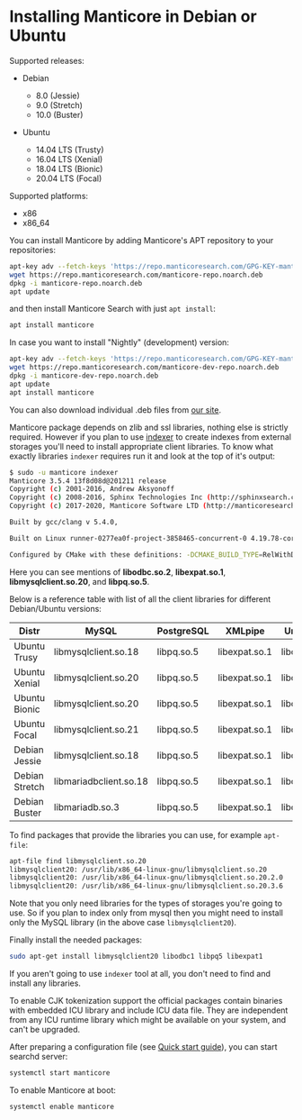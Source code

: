 # Installing Manticore in Debian or Ubuntu

Supported releases:

* Debian
  * 8.0 (Jessie)
  * 9.0 (Stretch)
  * 10.0 (Buster)

* Ubuntu
  * 14.04 LTS (Trusty)
  * 16.04 LTS (Xenial)
  * 18.04 LTS (Bionic)
  * 20.04 LTS (Focal)

Supported platforms:
* x86
* x86_64

You can install Manticore by adding Manticore's APT repository to your repositories:

```bash
apt-key adv --fetch-keys 'https://repo.manticoresearch.com/GPG-KEY-manticore'
wget https://repo.manticoresearch.com/manticore-repo.noarch.deb
dpkg -i manticore-repo.noarch.deb
apt update
```

and then install Manticore Search with just `apt install`:

```bash
apt install manticore
```

In case you want to install "Nightly" (development) version:
```bash
apt-key adv --fetch-keys 'https://repo.manticoresearch.com/GPG-KEY-manticore'
wget https://repo.manticoresearch.com/manticore-dev-repo.noarch.deb
dpkg -i manticore-dev-repo.noarch.deb
apt update
apt install manticore
```

You can also download individual .deb files from [our site](https://manticoresearch.com/downloads/).

Manticore package depends on zlib and ssl libraries, nothing else is strictly required. However if you plan to use [indexer](Adding_data_from_external_storages/Plain_indexes_creation.md#Indexer-tool) to create indexes from external storages you'll need to install appropriate client libraries. To know what exactly libraries `indexer` requires run it and look at the top of it's output:

```bash
$ sudo -u manticore indexer
Manticore 3.5.4 13f8d08d@201211 release
Copyright (c) 2001-2016, Andrew Aksyonoff
Copyright (c) 2008-2016, Sphinx Technologies Inc (http://sphinxsearch.com)
Copyright (c) 2017-2020, Manticore Software LTD (http://manticoresearch.com)

Built by gcc/clang v 5.4.0,

Built on Linux runner-0277ea0f-project-3858465-concurrent-0 4.19.78-coreos #1 SMP Mon Oct 14 22:56:39 -00 2019 x86_64 x86_64 x86_64 GNU/Linux

Configured by CMake with these definitions: -DCMAKE_BUILD_TYPE=RelWithDebInfo -DDISTR_BUILD=xenial -DUSE_SSL=ON -DDL_UNIXODBC=1 -DUNIXODBC_LIB=libodbc.so.2 -DDL_EXPAT=1 -DEXPAT_LIB=libexpat.so.1 -DUSE_LIBICONV=1 -DDL_MYSQL=1 -DMYSQL_LIB=libmysqlclient.so.20 -DDL_PGSQL=1 -DPGSQL_LIB=libpq.so.5 -DLOCALDATADIR=/var/data -DFULL_SHARE_DIR=/usr/share/manticore -DUSE_ICU=1 -DUSE_BISON=ON -DUSE_FLEX=ON -DUSE_SYSLOG=1 -DWITH_EXPAT=1 -DWITH_ICONV=ON -DWITH_MYSQL=1 -DWITH_ODBC=ON -DWITH_PGSQL=1 -DWITH_RE2=1 -DWITH_STEMMER=1 -DWITH_ZLIB=ON -DGALERA_SOVERSION=31 -DSYSCONFDIR=/etc/manticoresearch
```

Here you can see mentions of **libodbc.so.2**, **libexpat.so.1**, **libmysqlclient.so.20**, and **libpq.so.5**.

Below is a reference table with list of all the client libraries for different Debian/Ubuntu versions:

| Distr | MySQL | PostgreSQL | XMLpipe | UnixODBC |
| - | - | - | - | - |
|  Ubuntu Trusy  |  libmysqlclient.so.18   |  libpq.so.5  | libexpat.so.1 |  libodbc.so.1 |
|  Ubuntu Xenial  |  libmysqlclient.so.20   |  libpq.so.5  | libexpat.so.1 |  libodbc.so.2 |
|  Ubuntu Bionic  |  libmysqlclient.so.20   |  libpq.so.5  | libexpat.so.1 |  libodbc.so.2 |
|  Ubuntu Focal  |  libmysqlclient.so.21   |  libpq.so.5  | libexpat.so.1 |  libodbc.so.2 |
|  Debian Jessie  | libmysqlclient.so.18    |  libpq.so.5  | libexpat.so.1 |  libodbc.so.2 |
|  Debian Stretch  | libmariadbclient.so.18 |  libpq.so.5  | libexpat.so.1 |  libodbc.so.2 |
|  Debian Buster  |  libmariadb.so.3        |  libpq.so.5  | libexpat.so.1 |  libodbc.so.2 |

To find packages that provide the libraries you can use, for example `apt-file`:

```bash
apt-file find libmysqlclient.so.20
libmysqlclient20: /usr/lib/x86_64-linux-gnu/libmysqlclient.so.20
libmysqlclient20: /usr/lib/x86_64-linux-gnu/libmysqlclient.so.20.2.0
libmysqlclient20: /usr/lib/x86_64-linux-gnu/libmysqlclient.so.20.3.6
```

Note that you only need libraries for the types of storages you're going to use. So if you plan to index only from mysql then you might need to install only the MySQL library (in the above case `libmysqlclient20`).

Finally install the needed packages:

```bash
sudo apt-get install libmysqlclient20 libodbc1 libpq5 libexpat1
```

If you aren't going to use `indexer` tool at all, you don't need to find and install any libraries.

To enable CJK tokenization support the official packages contain binaries with embedded ICU library and include ICU data file. They are independent from any ICU runtime library which might be available on your system, and can't be upgraded.

After preparing a configuration file (see [Quick start guide](Quick_start_guide.md)), you can start searchd server:

```bash
systemctl start manticore
```

To enable Manticore at boot:

```bash
systemctl enable manticore
```
